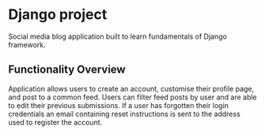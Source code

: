 # Django project
Social media blog application built to learn fundamentals of Django framework.

## Functionality Overview
Application allows users to create an account, customise their profile page, and post to a common feed. Users can filter feed posts by user and are able to edit their previous submissions. If a user has forgotten their login credentials an email containing reset instructions is sent to the address used to register the account.

